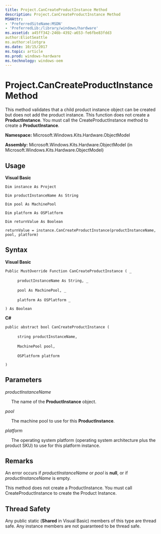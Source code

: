```yaml
---
title: Project.CanCreateProductInstance Method
description: Project.CanCreateProductInstance Method
MSHAttr:
- 'PreferredSiteName:MSDN'
- 'PreferredLib:/library/windows/hardware'
ms.assetid: a45ff342-246b-4392-a653-fe6fbe83fdd3
author:EliotSeattle
ms.author:eliotgra
ms.date: 10/15/2017
ms.topic: article
ms.prod: windows-hardware
ms.technology: windows-oem
---
```


# Project.CanCreateProductInstance Method


This method validates that a child product instance object can be created but does not add the product instance. This function does not create a **ProductInstance**. You must call the CreateProductInstance method to create a **ProductInstance**.

**Namespace:** Microsoft.Windows.Kits.Hardware.ObjectModel

**Assembly:** Microsoft.Windows.Kits.Hardware.ObjectModel (in Microsoft.Windows.Kits.Hardware.ObjectModel)

## <span id="Usage"></span><span id="usage"></span><span id="USAGE"></span>Usage


**Visual Basic**

`Dim instance As Project`

`Dim productInstanceName As String`

`Dim pool As MachinePool`

`Dim platform As OSPlatform`

`Dim returnValue As Boolean`

`returnValue = instance.CanCreateProductInstance(productInstanceName, pool, platform)`

## <span id="Syntax"></span><span id="syntax"></span><span id="SYNTAX"></span>Syntax


**Visual Basic**

`Public MustOverride Function CanCreateProductInstance ( _`

          `productInstanceName As String, _`

          `pool As MachinePool, _`

          `platform As OSPlatform _`

`) As Boolean`

**C#**

`public abstract bool CanCreateProductInstance (`

          `string productInstanceName,`

          `MachinePool pool,`

          `OSPlatform platform`

`)`

## <span id="Parameters"></span><span id="parameters"></span><span id="PARAMETERS"></span>Parameters


*productInstanceName*

     The name of the **ProductInstance** object.

*pool*

     The machine pool to use for this **ProductInstance**.

*platform*

     The operating system platform (operating system architecture plus the product SKU) to use for this platform instance.

## <span id="Remarks"></span><span id="remarks"></span><span id="REMARKS"></span>Remarks


An error occurs if *productInstanceName* or *pool* is **null**, or if *productInstanceName* is empty.

This method does not create a ProductInstance. You must call CreateProductInstance to create the Product Instance.

## <span id="Thread_Safety"></span><span id="thread_safety"></span><span id="THREAD_SAFETY"></span>Thread Safety


Any public static (**Shared** in Visual Basic) members of this type are thread safe. Any instance members are not guaranteed to be thread safe.

 

 






